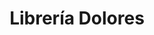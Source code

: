 ---
title: "Librería Dolores"
url: /jose-luis-bustamente-y-rivero/libreria-dolores/
shop: Allgemein
---